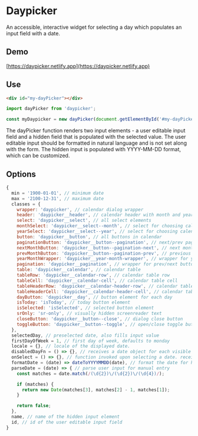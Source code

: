 # Daypicker

An accessible, interactive widget for selecting a day which populates an input field with a date.

## Demo

[https://daypicker.netlify.app](https://daypicker.netlify.app)

## Use

```html
<div id="my-dayPicker"></div>
```

```javascript
import dayPicker from 'daypicker';

const myDaypicker = new dayPicker(document.getElementById('#my-dayPicker'), { ...options });
```

The dayPicker function renders two input elements - a user editable input field and a hidden field that is populated with the selected value. The user editable input should be formatted in natural language and is not set along with the form. The hidden input is populated with YYYY-MM-DD format, which can be customized.

## Options

```javascript
{
  min = '1900-01-01', // minimum date
  max = '2100-12-31', // maximum date
  classes = {
    wrapper: 'daypicker', // calendar dialog wrapper
    header: 'daypicker__header', // calendar header with month and year navigation
    select: 'daypicker__select', // all select elements
    monthSelect: 'daypicker__select--month', // select for choosing calendar month
    yearSelect: 'daypicker__select--year', // select for choosing calendar year
    button: 'daypicker__button', // all buttons in calendar
    paginationButton: 'daypicker__button--pagination', // next/prev pagination buttons
    nextMonthButton: 'daypicker__button--pagination-next', // next month pagination button
    prevMonthButton: 'daypicker__button--pagination-prev', // previous month pagination button
    yearMonthWrapper: 'daypicker__year-month-wrapper', // wrapper for year and month selects
    pagination: 'daypicker__pagination', // wrapper for prev/next buttons
    table: 'daypicker__calendar', // calendar table
    tableRow: 'daypicker__calendar-row', // calendar table row
    tableCell: 'daypicker__calendar-cell', // calendar table cell
    tableHeaderRow: 'daypicker__calendar-header-row', // calendar table header row with weekdays
    tableHeaderCell: 'daypicker__calendar-header-cell', // calendar table header cell with weekdays
    dayButton: 'daypicker__day', // button element for each day
    isToday: 'isToday', // today button element
    isSelected: 'isSelected', // selected button element
    srOnly: 'sr-only', // visually hidden screenreader text
    closeButton: 'daypicker__button--close', // dialog close button
    toggleButton: 'daypicker__button--toggle', // open/close toggle button
  },
  selectedDay, // preselected date, also fills input value
  firstDayOfWeek = 1, // first day of week, defaults to monday
  locale = {}, // locale of the displayed date.
  disabledDayFn = () => {}, // receives a date object for each visible date. disable any date by returning true.
  onSelect = () => {}, // function invoked upon selecting a date. receives the selected date object as argument.
  formatDate = (date) => dateToYYYYMMDD(date), // format the date for hidden input element
  parseDate = (date) => { // parse user input for manual entry
    const matches = date.match(/(\d{2})\/(\d{2})\/(\d{4})/);

    if (matches) {
      return new Date(matches[3], matches[2] - 1, matches[1]);
    }

    return false;
  },
  name, // name of the hidden input element
  id, // id of the user editable input field
}
```
